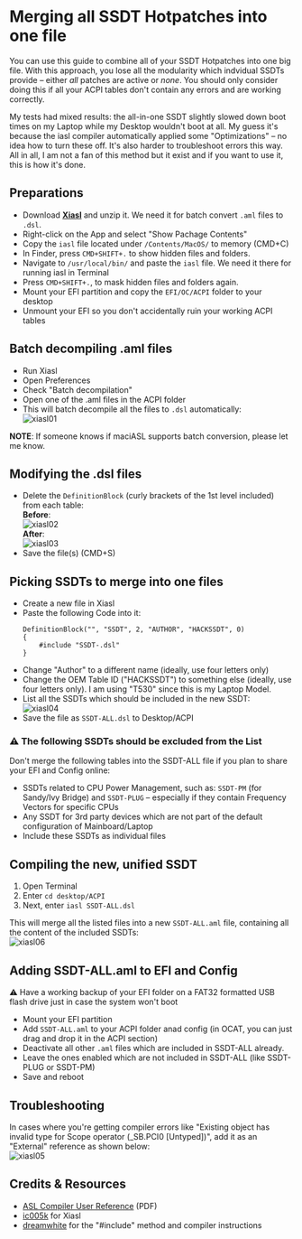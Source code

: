 # Merging all SSDT Hotpatches into one file
You can use this guide to combine all of your SSDT Hotpatches into one big file. With this approach, you lose all the modularity which indvidual SSDTs provide – either *all* patches are active or *none*. You should only consider doing this if all your ACPI tables don't contain any errors and are working correctly.

My tests had mixed results: the all-in-one SSDT slightly slowed down boot times on my Laptop while my Desktop wouldn't boot at all. My guess it's because the iasl compiler automatically applied some "Optimizations" – no idea how to turn these off. It's also harder to troubleshoot errors this way. All in all, I am not a fan of this method but it exist and if you want to use it, this is how it's done.

## Preparations
- Download [**Xiasl**](https://github.com/ic005k/Xiasl/releases) and unzip it. We need it for batch convert `.aml` files to `.dsl`.
- Right-click on the App and select "Show Pachage Contents"
- Copy the `iasl` file located under `/Contents/MacOS/` to memory (CMD+C)
- In Finder, press `CMD+SHIFT+.` to show hidden files and folders.
- Navigate to `/usr/local/bin/` and paste the `iasl` file. We need it there for running iasl in Terminal
- Press `CMD+SHIFT+.`, to mask hidden files and folders again.
- Mount your EFI partition and copy the `EFI/OC/ACPI` folder to your desktop
- Unmount your EFI so you don't accidentally ruin your working ACPI tables

## Batch decompiling .aml files
- Run Xiasl
- Open Preferences
- Check "Batch decompilation"
- Open one of the .aml files in the ACPI folder
- This will batch decompile all the files to `.dsl` automatically:</br>![xiasl01](https://user-images.githubusercontent.com/76865553/176115267-d5c224ba-58f4-4fb5-a317-d0029e7dc5a1.png)

**NOTE**: If someone knows if maciASL supports batch conversion, please let me know.

## Modifying the .dsl files
- Delete the `DefinitionBlock` (curly brackets of the 1st level included) from each table:</br>**Before**:</br>![xiasl02](https://user-images.githubusercontent.com/76865553/176115380-29d3cd77-eff8-45f0-863a-e22b25f0f8a7.png)</br>**After**:</br>![xiasl03](https://user-images.githubusercontent.com/76865553/176115472-5285e051-bf6b-4cf7-b6ec-533fef2c6136.png)
- Save the file(s) (CMD+S)

## Picking SSDTs to merge into one files
- Create a new file in Xiasl
- Paste the following Code into it:	
	```
	DefinitionBlock("", "SSDT", 2, "AUTHOR", "HACKSSDT", 0)
	{
    	#include "SSDT-.dsl"
	}
	```
- Change "Author" to a different name (ideally, use four letters only)
- Change the OEM Table ID ("HACKSSDT") to something else (ideally, use four letters only). I am using "T530" since this is my Laptop Model.
- List all the SSDTs which should be included in the new SSDT:</br>![xiasl04](https://user-images.githubusercontent.com/76865553/176115532-81d5fe93-70b7-485d-9b8e-d6bfb7b91d96.png)
- Save the file as `SSDT-ALL.dsl` to Desktop/ACPI

### :warning: The following SSDTs should be excluded from the List 
Don't merge the following tables into the SSDT-ALL file if you plan to share your EFI and Config online:

- SSDTs related to CPU Power Management, such as: `SSDT-PM` (for Sandy/Ivy Bridge) and `SSDT-PLUG` – especially if they contain Frequency Vectors for specific CPUs
- Any SSDT for 3rd party devices which are not part of the default configuration of Mainboard/Laptop
- Include these SSDTs as individual files

## Compiling the new, unified SSDT
1. Open Terminal
2. Enter `cd desktop/ACPI`
3. Next, enter `iasl SSDT-ALL.dsl`

This will merge all the listed files into a new `SSDT-ALL.aml` file, containing all the content of the included SSDTs:</br>![xiasl06](https://user-images.githubusercontent.com/76865553/176115651-a23562bd-8271-4490-965b-6521fd0abbe0.png)

## Adding SSDT-ALL.aml to EFI and Config
:warning: Have a working backup of your EFI folder on a FAT32 formatted USB flash drive just in case the system won't boot 

- Mount your EFI partition
- Add `SSDT-ALL.aml` to your ACPI folder anad config (in OCAT, you can just drag and drop it in the ACPI section)
- Deactivate all other `.aml` files which are included in SSDT-ALL already.
- Leave the ones enabled which are not included in SSDT-ALL (like SSDT-PLUG or SSDT-PM)
- Save and reboot

## Troubleshooting
In cases where you're getting compiler errors like "Existing object has invalid type for Scope operator (_SB.PCI0 [Untyped])", add it as an "External" reference as shown below:</br>![xiasl05](https://user-images.githubusercontent.com/76865553/176115716-3fd315ae-43ef-4f06-8dcf-a3ddf7a933bc.png)

## Credits & Resources
- [ASL Compiler User Reference](https://www.acpica.org/sites/acpica/files/aslcompiler_11.pdf) (PDF)
- [ic005k](https://github.com/ic005k) for Xiasl
- [dreamwhite](https://github.com/dreamwhite/dreamwhite) for the "#include" method and compiler instructions
